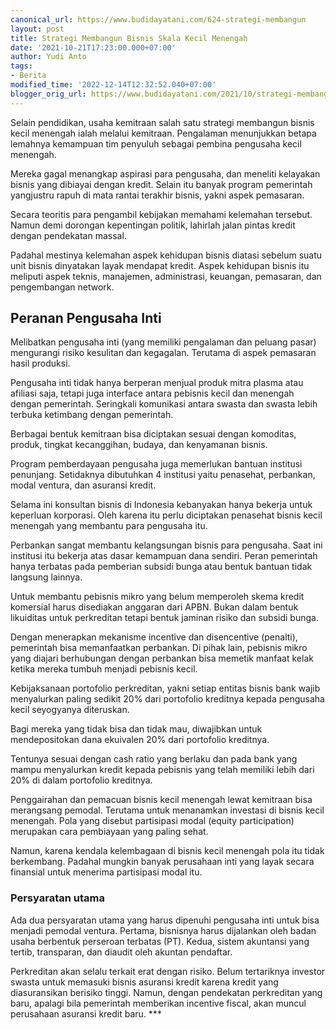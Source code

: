 ```yaml
---
canonical_url: https://www.budidayatani.com/624-strategi-membangun
layout: post
title: Strategi Membangun Bisnis Skala Kecil Menengah
date: '2021-10-21T17:23:00.000+07:00'
author: Yudi Anto
tags:
- Berita
modified_time: '2022-12-14T12:32:52.040+07:00'
blogger_orig_url: https://www.budidayatani.com/2021/10/strategi-membangun-bisnis-skala-kecil.html
---
```


Selain pendidikan, usaha kemitraan salah satu strategi membangun bisnis kecil menengah ialah melalui kemitraan. Pengalaman menunjukkan betapa lemahnya kemampuan tim penyuluh sebagai pembina pengusaha kecil menengah.  
  
Mereka gagal menangkap aspirasi para pengusaha, dan meneliti kelayakan bisnis yang dibiayai dengan kredit. Selain itu banyak program pemerintah yangjustru rapuh di mata rantai terakhir bisnis, yakni aspek pemasaran.  
  
Secara teoritis para pengambil kebijakan memahami kelemahan tersebut. Namun demi dorongan kepentingan politik, lahirlah jalan pintas kredit dengan pendekatan massal.  
  
Padahal mestinya kelemahan aspek kehidupan bisnis diatasi sebelum suatu unit bisnis dinyatakan layak mendapat kredit. Aspek kehidupan bisnis itu meliputi aspek teknis, manajemen, administrasi, keuangan, pemasaran, dan pengembangan network.  
## Peranan Pengusaha Inti

  
Melibatkan pengusaha inti (yang memiliki pengalaman dan peluang pasar) mengurangi risiko kesulitan dan kegagalan. Terutama di aspek pemasaran hasil produksi.  
  
Pengusaha inti tidak hanya berperan menjual produk mitra plasma atau afiliasi saja, tetapi juga interface antara pebisnis kecil dan menengah dengan pemerintah. Seringkali komunikasi antara swasta dan swasta lebih terbuka ketimbang dengan pemerintah.  
  
Berbagai bentuk kemitraan bisa diciptakan sesuai dengan komoditas, produk, tingkat kecanggihan, budaya, dan kenyamanan bisnis.  
  
Program pemberdayaan pengusaha juga memerlukan bantuan institusi penunjang. Setidaknya dibutuhkan 4 institusi yaitu penasehat, perbankan, modal ventura, dan asuransi kredit.  
  
Selama ini konsultan bisnis di Indonesia kebanyakan hanya bekerja untuk keperluan korporasi. Oleh karena itu perlu diciptakan penasehat bisnis kecil menengah yang membantu para pengusaha itu.  
  
Perbankan sangat membantu kelangsungan bisnis para pengusaha. Saat ini institusi itu bekerja atas dasar kemampuan dana sendiri. Peran pemerintah hanya terbatas pada pemberian subsidi bunga atau bentuk bantuan tidak langsung lainnya.  
  
Untuk membantu pebisnis mikro yang belum memperoleh skema kredit komersial harus disediakan anggaran dari APBN. Bukan dalam bentuk likuiditas untuk perkreditan tetapi bentuk jaminan risiko dan subsidi bunga.  
  
Dengan menerapkan mekanisme incentive dan disencentive (penalti), pemerintah bisa memanfaatkan perbankan. Di pihak lain, pebisnis mikro yang diajari berhubungan dengan perbankan bisa memetik manfaat kelak ketika mereka tumbuh menjadi pebisnis kecil.  
  
Kebijaksanaan portofolio perkreditan, yakni setiap entitas bisnis bank wajib menyalurkan paling sedikit 20% dari portofolio kreditnya kepada pengusaha kecil seyogyanya diteruskan.  
  
Bagi mereka yang tidak bisa dan tidak mau, diwajibkan untuk mendepositokan dana ekuivalen 20% dari portofolio kreditnya.  
  
Tentunya sesuai dengan cash ratio yang berlaku dan pada bank yang mampu menyalurkan kredit kepada pebisnis yang telah memiliki lebih dari 20% di dalam portofolio kreditnya.  
  
Penggairahan dan pemacuan bisnis kecil menengah lewat kemitraan bisa merangsang pemodal. Terutama untuk menanamkan investasi di bisnis kecil menengah. Pola yang disebut partisipasi modal (equity participation) merupakan cara pembiayaan yang paling sehat.  
  
Namun, karena kendala kelembagaan di bisnis kecil menengah pola itu tidak berkembang. Padahal mungkin banyak perusahaan inti yang layak secara finansial untuk menerima partisipasi modal itu.  
### Persyaratan utama

  
Ada dua persyaratan utama yang harus dipenuhi pengusaha inti untuk bisa menjadi pemodal ventura. Pertama, bisnisnya harus dijalankan oleh badan usaha berbentuk perseroan terbatas (PT). Kedua, sistem akuntansi yang tertib, transparan, dan diaudit oleh akuntan pendaftar.  
  
Perkreditan akan selalu terkait erat dengan risiko. Belum tertariknya investor swasta untuk memasuki bisnis asuransi kredit karena kredit yang diasuransikan berisiko tinggi. Namun, dengan pendekatan perkreditan yang baru, apalagi bila pemerintah memberikan incentive fiscal, akan muncul perusahaan asuransi kredit baru. \*\*\*